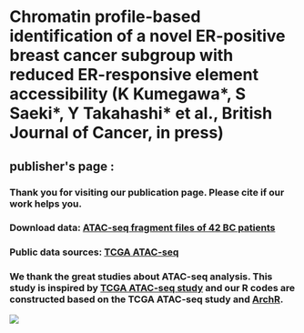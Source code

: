 # Chromatin profile-based identification of a novel ER-positive breast cancer subgroup with reduced ER-responsive element accessibility (K Kumegawa*, S Saeki*, Y Takahashi* et al., British Journal of Cancer, in press)

## publisher's page : 
### Thank you for visiting our publication page. Please cite if our work helps you.
### Download data: [ATAC-seq fragment files of 42 BC patients]()
### Public data sources: [TCGA ATAC-seq](https://gdc.cancer.gov/about-data/publications/ATACseq-AWG)
### We thank the great studies about ATAC-seq analysis. This study is inspired by [TCGA ATAC-seq study](https://www.science.org/doi/10.1126/science.aav1898) and our R codes are constructed based on the TCGA ATAC-seq study and [ArchR](https://www.nature.com/articles/s41588-021-00790-6).

![](https://github.com/KoheiKumegawa/CA_JFCR_BRCA/blob/main/figure1.png)
